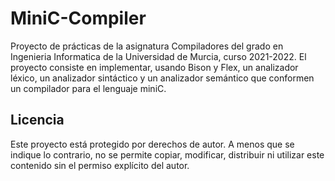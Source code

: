 # MiniC-Compiler

Proyecto de prácticas de la asignatura Compiladores del grado en Ingenieria Informatica de la Universidad de Murcia, curso 2021-2022. 
El proyecto consiste en implementar, usando Bison y Flex, un analizador léxico, un analizador sintáctico y un analizador semántico que conformen un compilador para el lenguaje miniC.

## Licencia

Este proyecto está protegido por derechos de autor. A menos que se indique lo contrario, no se permite copiar, modificar, distribuir ni utilizar este contenido sin el permiso explícito del autor. 
